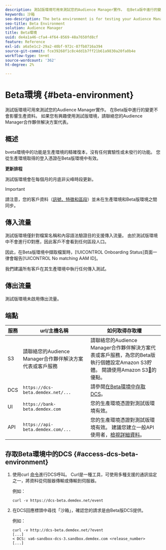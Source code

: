 ```yaml
---
description: 測試版環境可用來測試您的Audience Manager實作。 在Beta版中進行的變更不會影響生產資料。 如果您有興趣使用測試版環境，請聯絡您的Audience Manager合作夥伴解決方案代表。
keywords: 沙箱
seo-description: The beta environment is for testing your Audience Manager implementation. Changes made in beta do not affect production data. Contact your Audience Manager Partner Solutions representative if you're interested in using the beta environment.
seo-title: Beta Environment
solution: Audience Manager
title: Beta環境
uuid: de4a1a46-cfa4-4f64-8569-48a7650fd8cf
feature: Reference
exl-id: a6a5e1c2-29a2-40bf-972c-87fb8716a394
source-git-commit: fce39268f1c8c4dd1b7ff21b61a9830a20fa0b4e
workflow-type: tm+mt
source-wordcount: '362'
ht-degree: 2%

---
```


# Beta環境 {#beta-environment}

測試版環境可用來測試您的Audience Manager實作。 在Beta版中進行的變更不會影響生產資料。 如果您有興趣使用測試版環境，請聯絡您的Audience Manager合作夥伴解決方案代表。

## 概述

bveta環境中的功能是生產環境的精確復本，沒有任何實驗性或未發行的功能。 您從生產環境取得的登入憑證在Beta版環境中有效。

**更新排程**

測試版環境會在每個月的月底非尖峰時段更新。

>[!IMPORTANT]
>
>請注意，您的客戶資料（[訊號、特徵和區段](https://experienceleague.adobe.com/docs/audience-manager/user-guide/reference/signal-trait-segment.html?lang=zh-Hant)）並未在生產環境和Beta版環境之間同步。

## 傳入流量

測試版環境僅針對檔案名稱和內容語法驗證目的支援傳入流量。 由於測試版環境中不會進行ID對應，因此客戶不會看到任何區段人口。

因此，在Beta版環境中擷取檔案時，[!UICONTROL Onboarding Status]頁面一律會報告[!UICONTROL No matching AAM ID]。

我們建議所有客戶在其生產環境中執行任何傳入測試。

## 傳出流量

測試版環境未啟用傳出流量。

## 端點

| 服務 | url/主機名稱 | 如何取得存取權 |
|--- |--- | --- |
| S3 | 請聯絡您的Audience Manager合作夥伴解決方案代表或客戶服務 | 請聯絡您的Audience Manager合作夥伴解決方案代表或客戶服務，為您的Beta版執行個體設定Amazon S3貯體。 閱讀使用Amazon S3[&#128279;](../reference/amazon-s3.md)的優點。 |
| DCS | `https://dcs-beta.demdex.net/...` | 請參閱[在Beta環境中存取DCS](../reference/beta-environment.md#access-dcs-beta-environment)。 |
| UI | `https://bank-beta.demdex.com` | 您的生產環境憑證對測試版環境有效。 |
| API | `https://api-beta.demdex.com/...` | 您的生產環境憑證對測試版環境有效。 建議您建立一般API使用者，[檢視詳細資料](../api/rest-api-main/aam-api-getting-started.md#requirements)。 |

## 存取Beta環境中的DCS {#access-dcs-beta-environment}

1. 使用curl [命令](https://curl.haxx.se/docs/manpage.html)進行DCS呼叫。 Curl是一種工具，可使用多種支援的通訊協定之一，將資料從伺服器傳輸或傳輸到伺服器。

   例如：

   `curl -v https://dcs-beta.demdex.net/event`

1. 在DCS回應標頭中尋找「沙箱」，確認您的請求是由Beta版DCS提供。

   例如：

   ```
   curl -v http://dcs-beta.demdex.net/?event
   [...]
   < DCS: va6-sandbox-dcs-3.sandbox.demdex.com <release_number>
   [...]
   ```

<!--

1. Determine the load balancer's endpoint IP addresses.

   Run the `dig`  [command](https://en.wikipedia.org/wiki/Dig_(command)) to determine the IP address of the nearest load balancer. The `dig` command queries the Domain Name System and returns the name and IP addresses of the [!DNL Audience Manager] [!UICONTROL Data Collection Servers (DCS)].

   ```
   dig dcs-beta.demdex.net
   ...
   dcs-sandbox-1754093861.us-east-1.elb.amazonaws.com. 60 IN A 52.87.15.51
   dcs-sandbox-1754093861.us-east-1.elb.amazonaws.com. 60 IN A 50.16.150.8
   dcs-sandbox-1754093861.us-east-1.elb.amazonaws.com. 60 IN A 52.2.228.100
   ```

2. Using one of the addresses in the above table, add a static DNS entry in the [!DNL /etc/hosts] file.

   On Windows, modify [!DNL c:\WINDOWS\system32\drivers\etc\hosts].

   For example:

   [!DNL 52.87.15.51 *`samplepartner`*.demdex.net]

   >[!NOTE]
   >
   >The addresses change occasionally, so you must keep your [!DNL /etc/hosts] file up to date.

   Additionally, if you need to set up ID synchronization, you must add a similar entry for [!DNL dpm.demdex.net.]

   [!DNL 52.87.15.51 dpm.demdex.net]. 

3. Make a DCS call, using the `curl` [command](https://curl.haxx.se/docs/manpage.html). Curl is a tool to transfer data from or to a server, using one of many supported protocols.

   For example:

   [!DNL https://<domain>/event?product=camera] 

4. Verify that your request was served by the beta DCS by looking for "sandbox" in the DCS response header.

   For example:

   ```
   curl -v https://dcs-beta.demdex.net/?event
   [...]
   < DCS: va6-sandbox-dcs-3.sandbox.demdex.com <release_number>
   [...]
   ```

   -->
